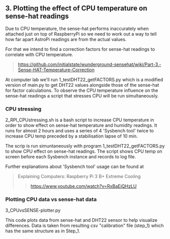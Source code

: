 ## 3. Plotting the effect of CPU temperature on sense-hat readings

Due to CPU temperature, the sense-hat performs inaccurately when attached just on top of RaspberryPi so we need to work out a way to tell how far apart AstroPi readings are from the actual values.

For that we intend to find a correction factors for sense-hat readings to correlate with CPU temperature.
>https://github.com/initialstate/wunderground-sensehat/wiki/Part-3.-Sense-HAT-Temperature-Correction

At computer lab we'll run 1_testDHT22_getFACTORS.py which is a modified version of main.py to get DHT22 values alongside those of the sense-hat for factor calculations. To observe the CPU temperature influence on the sense-hat readings a script that stresses CPU will be run simultaneously.

### CPU stressing
2_RPI_CPUstressing.sh is a bash script to increase CPU temperature in order to show effect on sense-hat temperature and humidity readings.
It runs for almost 2 hours and uses a series of 4 'Sysbench tool' twice to increase CPU temp preceded by a stabilisation lapse of 10 min.

The scrip is run simuntaneously with program 1_testDHT22_getFACTORS.py to show CPU effect on sense-hat readings.
The script shows CPU temp on screen before each Sysbench instance and records to log file.

Further explanations about 'Sysbench tool' usage can be found at
>Explaining Computers: Raspberry Pi 3 B+ Extreme Cooling
>>https://www.youtube.com/watch?v=RxBaEiQHzLU

		

### Plotting CPU data vs sense-hat data
3_CPUvsSENSE-plotter.py 

This code plots data from sense-hat and DHT22 sensor to help visualize differences. 
Data is taken from resulting csv "calibration" file (step_1) which has the same structure
as in Step_1.
